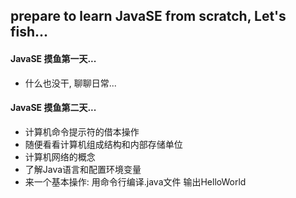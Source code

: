 ## prepare to learn JavaSE from scratch, Let's fish...

#### JavaSE 摸鱼第一天...
+ 什么也没干, 聊聊日常...

#### JavaSE 摸鱼第二天...
+ 计算机命令提示符的借本操作
+ 随便看看计算机组成结构和内部存储单位
+ 计算机网络的概念
+ 了解Java语言和配置环境变量
+ 来一个基本操作: 用命令行编译.java文件 输出HelloWorld